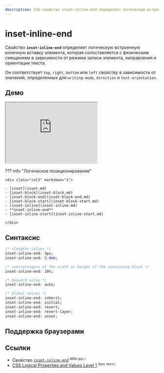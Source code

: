 ```yaml
---
description: CSS-свойство inset-inline-end определяет логическую встроенную конечную вставку элемента, которая сопоставляется с физическим смещением в зависимости от режима записи элемента, направления и ориентации текста.
---
```


# inset-inline-end

Свойство **`inset-inline-end`** определяет логическую встроенную конечную вставку элемента, которая сопоставляется с физическим смещением в зависимости от режима записи элемента, направления и ориентации текста.

Он соответствует `top`, `right`, `bottom` или `left` свойству в зависимости от значений, определенных для `writing-mode`, `direction` и `text-orientation`.

## Демо

<iframe class="interactive is-default-height" height="200" src="https://interactive-examples.mdn.mozilla.net/pages/css/inset-inline-end.html" title="MDN Web Docs Interactive Example" loading="lazy" data-readystate="complete"></iframe>

??? info "Логическое позиционирование"

    <div class="col3" markdown="1">

    - [inset](inset.md)
    - [inset-block](inset-block.md)
    - [inset-block-end](inset-block-end.md)
    - [inset-block-start](inset-block-start.md)
    - [inset-inline](inset-inline.md)
    - **inset-inline-end**
    - [inset-inline-start](inset-inline-start.md)

    </div>

## Синтаксис

```css
/* <length> values */
inset-inline-end: 3px;
inset-inline-end: 2.4em;

/* <percentage>s of the width or height of the containing block */
inset-inline-end: 10%;

/* Keyword value */
inset-inline-end: auto;

/* Global values */
inset-inline-end: inherit;
inset-inline-end: initial;
inset-inline-end: revert;
inset-inline-end: revert-layer;
inset-inline-end: unset;
```

## Поддержка браузерами

<p class="ciu_embed" data-feature="mdn-css__properties__inset-inline-end" data-periods="future_1,current,past_1,past_2" data-accessible-colours="false"></p>

## Ссылки

- Свойство [`inset-inline-end`](https://developer.mozilla.org/ru/docs/Web/CSS/inset-inline-end) <sup><small>MDN (рус.)</small></sup>
- [CSS Logical Properties and Values Level 1](https://w3c.github.io/csswg-drafts/css-logical/#position-properties) <sup><small>Spec (англ.)</small></sup>

